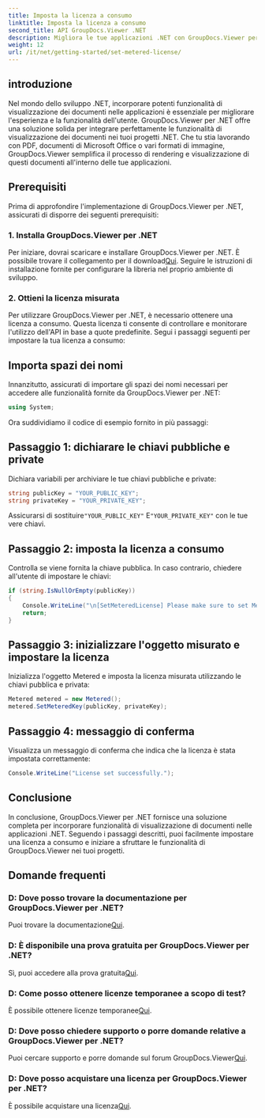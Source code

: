 ```yaml
---
title: Imposta la licenza a consumo
linktitle: Imposta la licenza a consumo
second_title: API GroupDocs.Viewer .NET
description: Migliora le tue applicazioni .NET con GroupDocs.Viewer per una visualizzazione fluida dei documenti. Integra facilmente le funzionalità di rendering dei documenti nei tuoi progetti.
weight: 12
url: /it/net/getting-started/set-metered-license/
---
```

## introduzione
Nel mondo dello sviluppo .NET, incorporare potenti funzionalità di visualizzazione dei documenti nelle applicazioni è essenziale per migliorare l'esperienza e la funzionalità dell'utente. GroupDocs.Viewer per .NET offre una soluzione solida per integrare perfettamente le funzionalità di visualizzazione dei documenti nei tuoi progetti .NET. Che tu stia lavorando con PDF, documenti di Microsoft Office o vari formati di immagine, GroupDocs.Viewer semplifica il processo di rendering e visualizzazione di questi documenti all'interno delle tue applicazioni.
## Prerequisiti
Prima di approfondire l'implementazione di GroupDocs.Viewer per .NET, assicurati di disporre dei seguenti prerequisiti:
### 1. Installa GroupDocs.Viewer per .NET
 Per iniziare, dovrai scaricare e installare GroupDocs.Viewer per .NET. È possibile trovare il collegamento per il download[Qui](https://releases.groupdocs.com/viewer/net/). Seguire le istruzioni di installazione fornite per configurare la libreria nel proprio ambiente di sviluppo.
### 2. Ottieni la licenza misurata
Per utilizzare GroupDocs.Viewer per .NET, è necessario ottenere una licenza a consumo. Questa licenza ti consente di controllare e monitorare l'utilizzo dell'API in base a quote predefinite. Segui i passaggi seguenti per impostare la tua licenza a consumo:

## Importa spazi dei nomi
Innanzitutto, assicurati di importare gli spazi dei nomi necessari per accedere alle funzionalità fornite da GroupDocs.Viewer per .NET:
```csharp
using System;
```

Ora suddividiamo il codice di esempio fornito in più passaggi:
## Passaggio 1: dichiarare le chiavi pubbliche e private
Dichiara variabili per archiviare le tue chiavi pubbliche e private:
```csharp
string publicKey = "YOUR_PUBLIC_KEY";
string privateKey = "YOUR_PRIVATE_KEY";
```
 Assicurarsi di sostituire`"YOUR_PUBLIC_KEY"` E`"YOUR_PRIVATE_KEY"` con le tue vere chiavi.
## Passaggio 2: imposta la licenza a consumo
Controlla se viene fornita la chiave pubblica. In caso contrario, chiedere all'utente di impostare le chiavi:
```csharp
if (string.IsNullOrEmpty(publicKey))
{
    Console.WriteLine("\n[SetMeteredLicense] Please make sure to set Metered keys. Learn more at https://Purchase.groupdocs.com/faqs/licensing/metered.");
    return;
}
```
## Passaggio 3: inizializzare l'oggetto misurato e impostare la licenza
Inizializza l'oggetto Metered e imposta la licenza misurata utilizzando le chiavi pubblica e privata:
```csharp
Metered metered = new Metered();
metered.SetMeteredKey(publicKey, privateKey);
```
## Passaggio 4: messaggio di conferma
Visualizza un messaggio di conferma che indica che la licenza è stata impostata correttamente:
```csharp
Console.WriteLine("License set successfully.");
```

## Conclusione
In conclusione, GroupDocs.Viewer per .NET fornisce una soluzione completa per incorporare funzionalità di visualizzazione di documenti nelle applicazioni .NET. Seguendo i passaggi descritti, puoi facilmente impostare una licenza a consumo e iniziare a sfruttare le funzionalità di GroupDocs.Viewer nei tuoi progetti.
## Domande frequenti
### D: Dove posso trovare la documentazione per GroupDocs.Viewer per .NET?
 Puoi trovare la documentazione[Qui](https://tutorials.groupdocs.com/viewer/net/).
### D: È disponibile una prova gratuita per GroupDocs.Viewer per .NET?
 Sì, puoi accedere alla prova gratuita[Qui](https://releases.groupdocs.com/).
### D: Come posso ottenere licenze temporanee a scopo di test?
 È possibile ottenere licenze temporanee[Qui](https://purchase.groupdocs.com/temporary-license/).
### D: Dove posso chiedere supporto o porre domande relative a GroupDocs.Viewer per .NET?
 Puoi cercare supporto e porre domande sul forum GroupDocs.Viewer[Qui](https://forum.groupdocs.com/c/viewer/9).
### D: Dove posso acquistare una licenza per GroupDocs.Viewer per .NET?
 È possibile acquistare una licenza[Qui](https://purchase.groupdocs.com/buy).